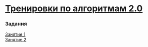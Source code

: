 # [Тренировки по алгоритмам 2.0](https://yandex.ru/yaintern/algorithm-training?win=365)

### Задания
[Занятие 1](https://github.com/VinogradovaD/Yandex_training_alg_2.0/blob/main/Занятие%201/tasks.md) <br>
[Занятие 2](https://github.com/VinogradovaD/Yandex_training_alg_2.0/blob/main/Занятие%202/tasks.md)
